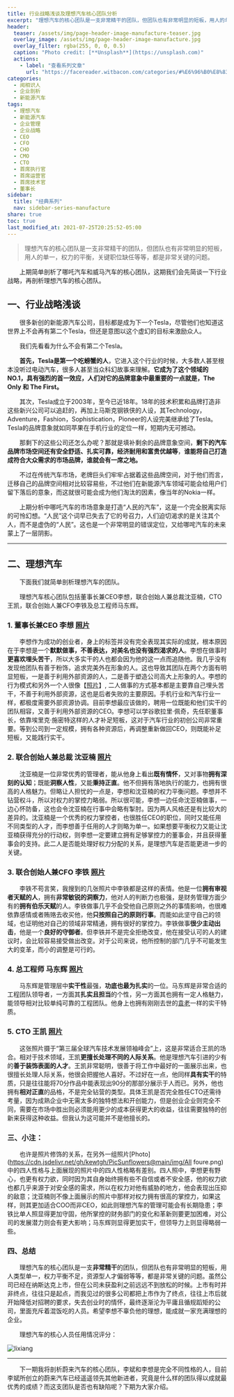 ```yaml
---
title: 行业战略浅谈及理想汽车核心团队分析
excerpt: "理想汽车的核心团队是一支非常精干的团队，但团队也有非常明显的短板，用人的单一，权力的平衡，关键职位缺任等等，都是非常关键的问题。"
header:
  teaser: /assets/img/page-header-image-manufacture-teaser.jpg
  overlay_image: /assets/img/page-header-image-manufacture.jpg
  overlay_filter: rgba(255, 0, 0, 0.5)
  caption: "Photo credit: [**Unsplash**](https://unsplash.com)"
  actions:
    - label: "查看系列文章"
      url: "https://facereader.witbacon.com/categories/#%E6%96%B0%E8%83%BD%E6%BA%90%E6%B1%BD%E8%BD%A6"
categories:
  - 阅相识人
  - 企业剖析
  - 新能源汽车
tags: 
  - 理想汽车
  - 新能源汽车
  - 企业管理
  - 企业战略
  - CEO
  - CFO
  - CHO
  - CMO
  - CTO
  - 首席执行官
  - 首席运营官
  - 首席技术官
  - 董事长
sidebar:
  title: "经典系列"
  nav: sidebar-series-manufacture
share: true
toc: true
last_modified_at: 2021-07-25T20:25:52-05:00
---
```


>理想汽车的核心团队是一支非常精干的团队，但团队也有非常明显的短板，用人的单一，权力的平衡，关键职位缺任等等，都是非常关键的问题。

&emsp;&emsp;上期简单剖析了哪吒汽车和威马汽车的核心团队，这期我们会先简谈一下行业战略，再剖析理想汽车的核心团队。

## 一、行业战略浅谈

&emsp;&emsp;很多新创的新能源汽车公司，目标都是成为下一个Tesla，尽管他们也知道这世界上不会再有第二个Tesla，但还是意图以这个虚幻的目标来激励众人。

&emsp;&emsp;我们先看看为什么不会有第二个Tesla。

&emsp;&emsp;**首先，Tesla是第一个吃螃蟹的人**，它进入这个行业的时候，大多数人甚至根本没听过电动汽车，很多人甚至当众科幻故事来理解。**它成为了这个领域的NO.1，具有强烈的首一效应，人们对它的品牌意象中最重要的一点就是，The Only 和 The First。**

&emsp;&emsp;其次，Tesla成立于2003年，至今已近18年。18年的技术积累和品牌打造非这些新兴公司可以追赶的，再加上马斯克钢铁侠的人设，其Technology，Adventure，Fashion，Sophistication，Pioneer的人设完美继承给了Tesla。Tesla的品牌意象就如同苹果在手机行业的定位一样，短期内无可撼动。

&emsp;&emsp;那剩下的这些公司还怎么办呢？那就是填补剩余的品牌意象空间，**剩下的汽车品牌市场空间还有安全舒适、扎实可靠，经济耐用和富贵优越等**，**谁能将自己打造成符合大众需求的市场品牌，谁就会有一席之地。**

&emsp;&emsp;不过在传统汽车市场，老牌巨头们牢牢占据着这些品牌空间，对于他们而言，迁移自己的品牌空间相对比较容易些，不过他们在新能源汽车领域可能会给用户们留下落后的意象，而这就很可能会成为他们淘汰的因素，像当年的Nokia一样。

&emsp;&emsp;上期分析中哪吒汽车的市场意象是打造“人民的汽车”，这是一个完全脱离实际的可怜幻想。“人民”这个词早已失去了它的号召力，人们迫切渴求的是关注其个人，而不是虚伪的“人民”。这也是一个非常明显的错误定位，又给哪咤汽车的未来蒙上了一层阴影。

---

## 二、理想汽车

&emsp;&emsp;下面我们就简单剖析理想汽车的团队。

&emsp;&emsp;理想汽车核心团队包括董事长兼CEO李想，联合创始人兼总裁沈亚楠，CTO王凯，联合创始人兼CFO李铁及总工程师马东辉。

### 1. 董事长兼CEO 李想 [照片](https://cdn.jsdelivr.net/gh/kewtgh/PicSunflowers@main/img/李想.jpg)

&emsp;&emsp;李想作为成功的创业者，身上的标签并没有完全表现其实际的成就，根本原因在于李想是一个**默默做事，不善表达，对美名也没有强烈渴求的人**。李想在做事时**更喜欢埋头苦干**，所以大多实干的人也都会因为他的这一点而追随他。我几乎没有发现他团队有善于粉饰，追求完美外在形象的人。这也导致其团队在两个方面有明显短板，一是善于利用外部资源的人，二是善于塑造公司高大上形象的人。李想的行为模式和另外一个人很像【[照片](https://cdn.jsdelivr.net/gh/kewtgh/PicSunflowers@main/img/罗永浩.jpg)】, 二人做事的方式基本都是主要靠自己埋头苦干，不善于利用外部资源，这也是后者失败的主要原因。手机行业和汽车行业一样，都极度需要外部资源协调。目前李想最应该做的，聘用一位既能和他们实干的团队相容，又善于利用外部资源的CEO。李想可以学谷歌拉里·佩奇，先任职董事长，依靠埃里克·施密特这样的人才补足短板，这对于汽车行业的初创公司非常重要。等到公司到一定规模，拥有各种资源后，再调整重新做回CEO，则既能补足短板，又能践行实干。

### 2. 联合创始人兼总裁 沈亚楠 [照片](https://cdn.jsdelivr.net/gh/kewtgh/PicSunflowers@main/img/沈亚楠.jpg)

&emsp;&emsp;沈亚楠是一位非常优秀的管理者，能从他身上看出**既有情怀**，又对事物**拥有深刻的认知**；既能**洞察人性**，又能**秉持正直**。他不但拥有落地执行的能力，也拥有很高的人格魅力。但略让人担忧的一点是，李想和沈亚楠的权力平衡问题。李想并不钻营权斗，所以对权力的掌控力略弱。所以很可能，李想一边任命沈亚楠做事，一边心怀防备，这也会令沈亚楠在行事中会略有掣肘。因为两人风格还是有比较大的差异的。沈亚楠是一个优秀的权力掌控者，也很胜任CEO的职位，同时又能任用不同类型的人才，而李想善于任用的人才则略为单一。如果想要平衡权力又能让沈亚楠获得充分的行动权，则李想一定要建立拥有足够掌控力的董事会，并且获得董事会的支持。此二人是否能处理好权力分配的关系，是理想汽车是否能更进一步的关键。

### 3. 联合创始人兼CFO 李铁 [照片](https://cdn.jsdelivr.net/gh/kewtgh/PicSunflowers@main/img/李铁.jpg)

&emsp;&emsp;李铁不苟言笑，我搜到的几张照片中李铁都是这样的表情。他是一位**拥有审视者天赋的人**，拥有**非常敏锐的洞察力**，他对人的判断力也极强，是财务管理方面少有的**拥有伯乐天赋**的人。李铁做事几乎不会受他自己原则之外的事情影响，也很难依靠感情或者贿赂去收买他，他**只按照自己的原则行事**。而能如此坚守自己的领域，也证明他对自己的领域非常精通，拥有很好的掌控力。李铁做事**很少主动出击**，他是一个**良好的守御者**。但李铁并不是完全拒绝改变，他在接受认可的人的建议时，会比较容易接受做出改变。对于公司来说，他所控制的部门几乎不可能发生大的变革，而小的调整是可行的。

### 4. 总工程师 马东辉 [照片](https://cdn.jsdelivr.net/gh/kewtgh/PicSunflowers@main/img/马东辉.png)

&emsp;&emsp;马东辉是管理层中**实干性**最强，**功底也最为扎实**的一位。马东辉是非常合适的工程团队领导者，一方面其**扎实且担当**的个性，另一方面其也拥有一定人格魅力，能领导相对比较单纯可靠的工程团队。他身上也拥有刚刚去世的[袁老](https://cdn.jsdelivr.net/gh/kewtgh/PicSunflowers@main/img/袁隆平.jpg)一样的实干特质。

### 5. CTO 王凯 [照片](https://cdn.jsdelivr.net/gh/kewtgh/PicSunflowers@main/img/王凯.png)

&emsp;&emsp;这张照片摄于“第三届全球汽车技术发展领袖峰会”上，这是非常适合王凯的场合。相对于技术领域，王凯**更擅长处理不同的人际关系**。他是理想汽车引进的少有的**善于装饰表面的人才**。王凯非常聪明，很善于将工作中最好的一面展示出来，也很擅长处理人际关系，他很会把握他人喜好。不过好在一点，他同样**具有实干**的特质，只是往往能将70分作品中能表现出90分的那部分展示于人而已。另外，他也拥有**相对正直**的品格，不是完全钻营的类型。具体王凯是否完全胜任CTO还需待考量，因为成熟企业中无需太多的独特想法和开创能力，但是创业企业则完全不同，需要在市场中胜出则必须能用更少的成本获得更大的收益，往往需要独特的创新来获得这种收益。但我认为这可能并不是他擅长的。

### 三、小注：

&emsp;&emsp;也许是照片修饰的关系，在另外一组照片[Photo](https://cdn.jsdelivr.net/gh/kewtgh/PicSunflowers@main/img/All foure.png)中的四人性格与上面展现的照片中的四人性格略有差别。四人照中，李想更有野心，也更有权力欲，同时因为其自身始终拥有些不自信或者不安全感，他的权力欲也都几乎来源于对安全感的需求，所以在权力对他有威胁的地方，他会表现出压抑的敌意；沈亚楠则不像上面展示的照片中那样对权力拥有很高的掌控力，如果这样，则其更加适合COO而非CEO，如此则理想汽车的管理可能会有长期隐患；李铁比单人照显得更加守固，他所掌控的财务部门的变化和革新则要更加困难，对公司的发展潜力则会有更大影响；马东辉则显得更加实干，但领导力上则显得略弱一些。

### 四、总结

&emsp;&emsp;理想汽车的核心团队是一支**非常精干**的团队，但团队也有非常明显的短板，用人类型单一，权力平衡不足，资源型人才偏弱等等，都是非常关键的问题。虽然公司已经在纳斯达克上市，但在公司未获盈利之前远远不到放松的时候。上市有时并非终点，往往只是起点，而我见过的很多公司都把上市作为了终点，往往上市后就开始降低对招聘的要求，失去创业时的情怀，最终逐渐沦为平庸且循规蹈矩的公司，里面充斥着混饭吃的人员。希望李想不辜负他的理想，能成就一家充满理想的企业。

&emsp;&emsp;理想汽车的核心人员任用情况评分：

![lixiang](https://cdn.jsdelivr.net/gh/kewtgh/PicSunflowers@main/img/lixiang.png)

---

&emsp;&emsp;下一期我将剖析蔚来汽车的核心团队，李斌和李想是完全不同性格的人，目前李斌所创立的蔚来汽车已经遥遥领先其他新进者，究竟是什么样的团队得以成就最优秀的成绩？而这支团队是否也有缺陷呢？下期为大家介绍。
